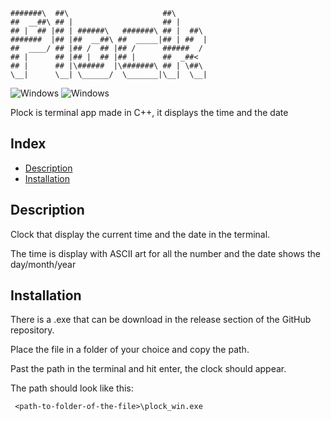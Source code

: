 ```
#######\  ##\                     ##\       
##  __##\ ## |                    ## |      
## |  ## |## | ######\   #######\ ## |  ##\ 
#######  |## |##  __##\ ##  _____|## | ##  |
##  ____/ ## |## /  ## |## /      ######  / 
## |      ## |## |  ## |## |      ##  _##<  
## |      ## |\######  |\#######\ ## | \##\ 
\__|      \__| \______/  \_______|\__|  \__|
```

![Windows](https://img.shields.io/badge/Windows-g?logo=WindowsXp)
![Windows](https://img.shields.io/badge/-C++-blue?logo="c++")

Plock is terminal app made in C++, it displays the time and the date 

## Index
* [Description](#description)
* [Installation](#installation)

## Description
Clock that display the current time and the date in the terminal.

The time is display with ASCII art for all the number and the date shows the day/month/year

## Installation
There is a .exe that can be download in the release section of the GitHub repository.

Place the file in a folder of your choice and copy the path.

Past the path in the terminal and hit enter, the clock should appear.

The path should look like this:

``` <path-to-folder-of-the-file>\plock_win.exe```